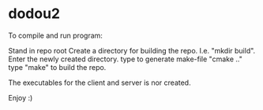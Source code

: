 # dodou2

To compile and run program:

Stand in repo root
Create a directory for building the repo. I.e. "mkdir build".
Enter the newly created directory.
type to generate make-file "cmake .."
type "make" to build the repo.

The executables for the client and server is nor created.

Enjoy :)
